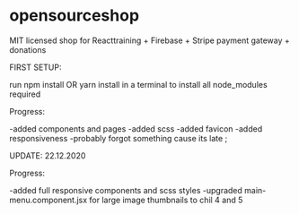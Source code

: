 # opensourceshop
MIT licensed shop for Reacttraining + Firebase + Stripe payment gateway + donations

FIRST SETUP:

run 
npm install OR yarn install
in a terminal to install all node_modules required

Progress:

-added components and pages
-added scss
-added favicon
-added responsiveness
-probably forgot something cause its late ;

UPDATE: 22.12.2020

Progress:

-added full responsive components and scss styles
-upgraded main-menu.component.jsx for large image thumbnails to chil 4 and 5
